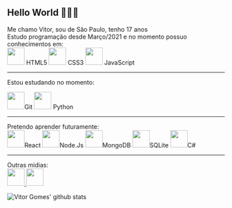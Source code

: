 Hello World 🙋🏻‍♂️
----------------
Me chamo Vitor, sou de São Paulo, tenho 17 anos<br>
Estudo programação desde Março/2021 e no momento possuo conhecimentos em:<br>
<img src="https://3.bp.blogspot.com/-pxR8u1KJTW8/XIb7zIKqqQI/AAAAAAAAIrA/KDNONkGKj-EDm1vadBqJbxMg64oi0LVXgCK4BGAYYCw/s1600/logo%2Bhtml5.png" alt="" width="40px">
HTML5
<img src="https://3.bp.blogspot.com/-oRSUw_TmO9o/XIb61m88fcI/AAAAAAAAIq0/vnxl2zzsXEQsnHI2fH4GjKu_ZT0urRo4wCK4BGAYYCw/s1600/icon%2Bcss%2B3.png" alt="" width="40px">
CSS3
<img src="https://1.bp.blogspot.com/-xk_719KxXTc/XIb5ocQLs0I/AAAAAAAAIqo/N2iJ3AO8zTwxnEJwTYCyeOkEjYT1iT4RwCK4BGAYYCw/s1600/logo%2Bjavascript.png" alt="" width="40px">
JavaScript

---------------

Estou estudando no momento:

<img src="https://3.bp.blogspot.com/-xhNpNJJyQhk/XIe4GY78RQI/AAAAAAAAItc/ouueFUj2Hqo5dntmnKqEaBJR4KQ4Q2K3ACK4BGAYYCw/s1600/logo%2Bgit%2Bicon.png" alt="" width="40px">Git
<img src="https://ebaconline.com.br/images/tild3131-3965-4662-a238-623463653934__003-python-2.svg" alt="" width="40px">
Python

---------------

Pretendo aprender futuramente:<br>
<img src="https://froala.com/wp-content/themes/jupiterx-child/assets/images/editor/pages/B/frameworks/react.svg" alt="" width="40px">React
<img src="https://cdn.filestackcontent.com/deELKydSd2peczaOPAAa" alt="" width="40px">Node.Js
<img src="https://appmasters.io/static/mongo-db-logo-cf626961400efe5ec74769616f083a37.png" alt="" width="40px">MongoDB
<img src="https://freesvg.org/img/SQLite_icon.png" alt="" width="40px">SQLite
<img src="https://growiz.com.br/wp-content/uploads/2020/08/kisspng-c-programming-language-logo-microsoft-visual-stud-atlas-portfolio-5b899192d7c600.1628571115357423548838.png" alt="" width="40px">C#

------------------
Outras midias:<br>
<a href="Mailto:Lourencovitor2@gmail.com"> <img src="https://www.google.com/gmail/about/static/images/logo-gmail.png?cache=1adba63" alt="" width="40px"> </a>
<a href="https://instagram.com/___lourenco_?igshid=s3dtr52w7k2n"> <img src="https://logodownload.org/wp-content/uploads/2017/04/instagram-logo-3.png" alt="" width="40px"> </a>

<img align="left" alt="Vitor Gomes' github stats" src="https://github-readme-stats.codestackr.vercel.app/api?username=VitorHGomesL&show_icons=true&hide_border=true" />

